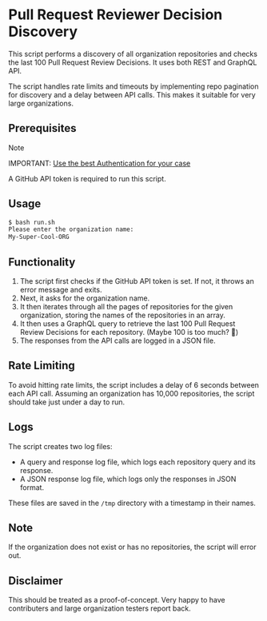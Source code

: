 # Pull Request Reviewer Decision Discovery

This script performs a discovery of all organization repositories and checks the last 100 Pull Request Review Decisions. It uses both REST and GraphQL API. 

The script handles rate limits and timeouts by implementing repo pagination for discovery and a delay between API calls. This makes it suitable for very large organizations.

## Prerequisites

> [!NOTE]
> IMPORTANT: [Use the best Authentication for your case](https://docs.github.com/en/graphql/overview/rate-limits-and-node-limits-for-the-graphql-api)

A GitHub API token is required to run this script. 

## Usage

```bash
$ bash run.sh
Please enter the organization name:
My-Super-Cool-ORG
```

## Functionality

1. The script first checks if the GitHub API token is set. If not, it throws an error message and exits.
2. Next, it asks for the organization name.
3. It then iterates through all the pages of repositories for the given organization, storing the names of the repositories in an array.
4. It then uses a GraphQL query to retrieve the last 100 Pull Request Review Decisions for each repository. (Maybe 100 is too much? 🤔)
5. The responses from the API calls are logged in a JSON file.

## Rate Limiting

To avoid hitting rate limits, the script includes a delay of 6 seconds between each API call. Assuming an organization has 10,000 repositories, the script should take just under a day to run.

## Logs

The script creates two log files:

- A query and response log file, which logs each repository query and its response.
- A JSON response log file, which logs only the responses in JSON format.

These files are saved in the `/tmp` directory with a timestamp in their names.

## Note

If the organization does not exist or has no repositories, the script will error out.

## Disclaimer

This should be treated as a proof-of-concept. Very happy to have contributers and large organization testers report back.
